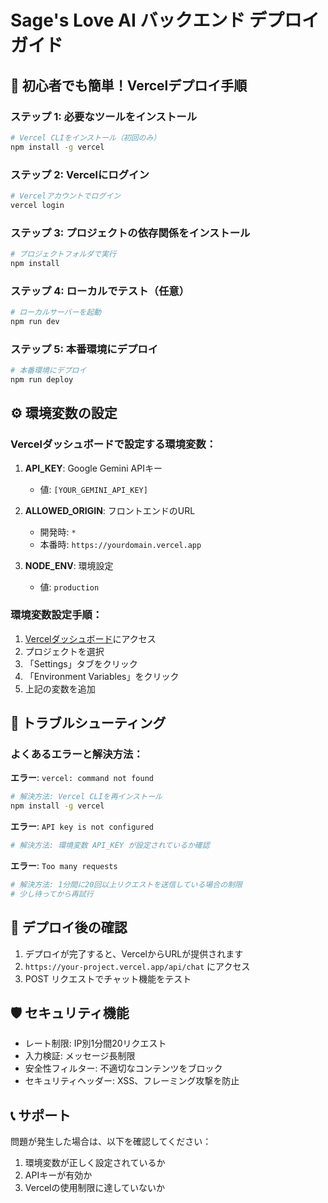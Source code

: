 # Sage's Love AI バックエンド デプロイガイド

## 🚀 初心者でも簡単！Vercelデプロイ手順

### ステップ 1: 必要なツールをインストール

```bash
# Vercel CLIをインストール（初回のみ）
npm install -g vercel
```

### ステップ 2: Vercelにログイン

```bash
# Vercelアカウントでログイン
vercel login
```

### ステップ 3: プロジェクトの依存関係をインストール

```bash
# プロジェクトフォルダで実行
npm install
```

### ステップ 4: ローカルでテスト（任意）

```bash
# ローカルサーバーを起動
npm run dev
```

### ステップ 5: 本番環境にデプロイ

```bash
# 本番環境にデプロイ
npm run deploy
```

## ⚙️ 環境変数の設定

### Vercelダッシュボードで設定する環境変数：

1. **API_KEY**: Google Gemini APIキー
   - 値: `[YOUR_GEMINI_API_KEY]`

2. **ALLOWED_ORIGIN**: フロントエンドのURL
   - 開発時: `*`
   - 本番時: `https://yourdomain.vercel.app`

3. **NODE_ENV**: 環境設定
   - 値: `production`

### 環境変数設定手順：

1. [Vercelダッシュボード](https://vercel.com/dashboard)にアクセス
2. プロジェクトを選択
3. 「Settings」タブをクリック
4. 「Environment Variables」をクリック
5. 上記の変数を追加

## 🔧 トラブルシューティング

### よくあるエラーと解決方法：

**エラー**: `vercel: command not found`
```bash
# 解決方法: Vercel CLIを再インストール
npm install -g vercel
```

**エラー**: `API key is not configured`
```bash
# 解決方法: 環境変数 API_KEY が設定されているか確認
```

**エラー**: `Too many requests`
```bash
# 解決方法: 1分間に20回以上リクエストを送信している場合の制限
# 少し待ってから再試行
```

## 📱 デプロイ後の確認

1. デプロイが完了すると、VercelからURLが提供されます
2. `https://your-project.vercel.app/api/chat` にアクセス
3. POST リクエストでチャット機能をテスト

## 🛡️ セキュリティ機能

- レート制限: IP別1分間20リクエスト
- 入力検証: メッセージ長制限
- 安全性フィルター: 不適切なコンテンツをブロック
- セキュリティヘッダー: XSS、フレーミング攻撃を防止

## 📞 サポート

問題が発生した場合は、以下を確認してください：
1. 環境変数が正しく設定されているか
2. APIキーが有効か
3. Vercelの使用制限に達していないか